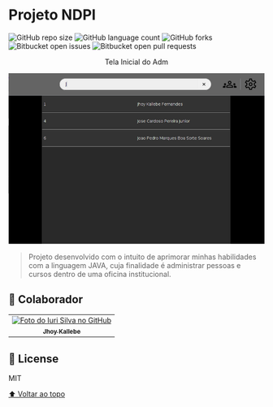 # Projeto NDPI

![GitHub repo size](https://img.shields.io/github/repo-size/Jhoy-Kallebe/NDPI?style=for-the-badge)
![GitHub language count](https://img.shields.io/github/languages/count/Jhoy-Kallebe/NDPI?style=for-the-badge)
![GitHub forks](https://img.shields.io/github/forks/Jhoy-Kallebe/NDPI?style=for-the-badge)
![Bitbucket open issues](https://img.shields.io/bitbucket/issues/Jhoy-Kallebe/NDPI?style=for-the-badge)
![Bitbucket open pull requests](https://img.shields.io/bitbucket/pr-raw/Jhoy-Kallebe/NDPI?style=for-the-badge)

<p align="center">Tela Inicial do Adm</p>
<p align="center">
  <img src="ndpiProject.png" width="600px;" alt="imagem tela adm">
</p>

> Projeto desenvolvido com o intuito de aprimorar minhas habilidades com a linguagem JAVA, cuja finalidade é administrar pessoas e cursos dentro de uma oficina institucional.

## 🤝 Colaborador

<table>
  <tr>
    <td align="center">
      <a href="https://github.com/Jhoy-Kallebe">
        <img src="https://avatars.githubusercontent.com/u/98123726?v=4" width="100px;" alt="Foto do Iuri Silva no GitHub"/><br>
        <sub>
          <b>Jhoy Kallebe</b>
        </sub>
      </a>
    </td>
  </tr>
</table>

## 📝 License

MIT

[⬆ Voltar ao topo](#projeto-ndpi)<br>
